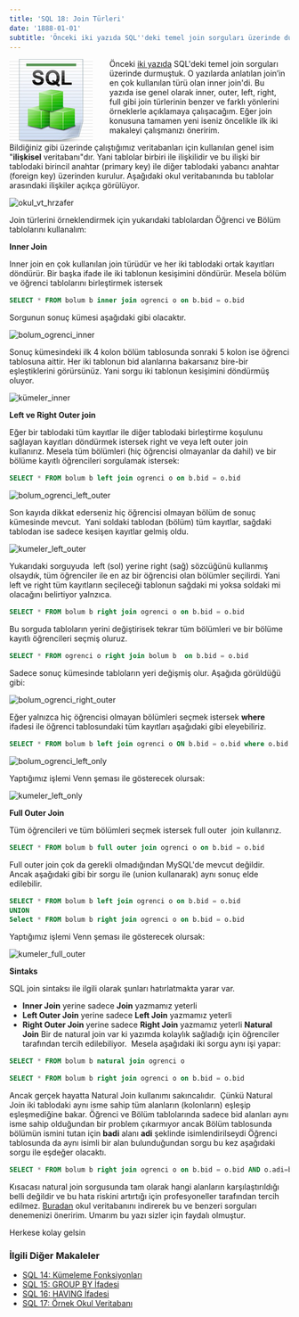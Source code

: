 ```yaml
---
title: 'SQL 18: Join Türleri'
date: '1888-01-01'
subtitle: 'Önceki iki yazıda SQL''deki temel join sorguları üzerinde durmuştuk. O yazılarda anlatılan join''in en çok kullanılan türü olan inner join''di.'
---
```


<img align="left" style="margin-right: 30px;margin-bottom: 0px;"  src="img/blog/Schema-SQL1.jpg">

Önceki [iki yazıda](http://www.hrzafer.com/sql-12-sorguda-birden-fazla-tablo-kullanma-join-1) SQL'deki temel join sorguları üzerinde durmuştuk. O yazılarda anlatılan join’in en çok kullanılan türü olan inner join'di. Bu yazıda ise genel olarak inner, outer, left, right, full gibi join türlerinin benzer ve farklı yönlerini örneklerle açıklamaya çalışacağım. Eğer join konusuna tamamen yeni iseniz öncelikle ilk iki makaleyi çalışmanızı öneririm. 

Bildiğiniz gibi üzerinde çalıştığımız veritabanları için kullanılan genel isim "**ilişkisel** veritabanı"dır. Yani tablolar birbiri ile ilişkilidir ve bu ilişki bir tablodaki birincil anahtar (primary key) ile diğer tablodaki yabancı anahtar (foreign key) üzerinden kurulur. Aşağıdaki okul veritabanında bu tablolar arasındaki ilişkiler açıkça görülüyor. 

![okul_vt_hrzafer](http://www.hrzafer.com/wp-content/uploads/2012/05/okul_vt_hrzafer.png) 

Join türlerini örneklendirmek için yukarıdaki tablolardan Öğrenci ve Bölüm tablolarını kullanalım: 

**Inner Join** 

Inner join en çok kullanılan join türüdür ve her iki tablodaki ortak kayıtları döndürür. Bir başka ifade ile iki tablonun kesişimini döndürür. Mesela bölüm ve öğrenci tablolarını birleştirmek istersek

 
```sql
SELECT * FROM bolum b inner join ogrenci o on b.bid = o.bid
```
Sorgunun sonuç kümesi aşağıdaki gibi olacaktır. 

![bolum_ogrenci_inner](http://www.hrzafer.com/wp-content/uploads/2013/01/bolum_ogrenci_inner.png) 

Sonuç kümesindeki ilk 4 kolon bölüm tablosunda sonraki 5 kolon ise öğrenci tablosuna aittir. Her iki tablonun bid alanlarına bakarsanız bire-bir eşleştiklerini görürsünüz. Yani sorgu iki tablonun kesişimini döndürmüş oluyor. 

![kümeler_inner](http://www.hrzafer.com/wp-content/uploads/2013/01/kümeler_inner.png)

**Left ve Right Outer join** 

Eğer bir tablodaki tüm kayıtlar ile diğer tablodaki birleştirme koşulunu sağlayan kayıtları döndürmek istersek right ve veya left outer join kullanırız. Mesela tüm bölümleri (hiç öğrencisi olmayanlar da dahil) ve bir bölüme kayıtlı öğrencileri sorgulamak istersek:

 
```sql
SELECT * FROM bolum b left join ogrenci o on b.bid = o.bid
```
![bolum_ogrenci_left_outer](http://www.hrzafer.com/wp-content/uploads/2013/01/bolum_ogrenci_left_outer.png) 

Son kayıda dikkat ederseniz hiç öğrencisi olmayan bölüm de sonuç kümesinde mevcut.  Yani soldaki tablodan (bölüm) tüm kayıtlar, sağdaki tablodan ise sadece kesişen kayıtlar gelmiş oldu. 

![kumeler_left_outer](http://www.hrzafer.com/wp-content/uploads/2013/01/kumeler_left_outer.png)

Yukarıdaki sorguyuda  left (sol) yerine right (sağ) sözcüğünü kullanmış olsaydık, tüm öğrenciler ile en az bir öğrencisi olan bölümler seçilirdi. Yani left ve right tüm kayıtların seçileceği tablonun sağdaki mi yoksa soldaki mi olacağını belirtiyor yalnzıca.

 
```sql
SELECT * FROM bolum b right join ogrenci o on b.bid = o.bid
```
Bu sorguda tabloların yerini değiştirisek tekrar tüm bölümleri ve bir bölüme kayıtlı öğrencileri seçmiş oluruz.

 
```sql
SELECT * FROM ogrenci o right join bolum b  on b.bid = o.bid
```
Sadece sonuç kümesinde tabloların yeri değişmiş olur. Aşağıda görüldüğü gibi: 

![bolum_ogrenci_right_outer](http://www.hrzafer.com/wp-content/uploads/2013/01/bolum_ogrenci_right_outer.png) 

Eğer yalnızca hiç öğrencisi olmayan bölümleri seçmek istersek **where** ifadesi ile öğrenci tablosundaki tüm kayıtları aşağıdaki gibi eleyebiliriz.

 
```sql
SELECT * FROM bolum b left join ogrenci o ON b.bid = o.bid where o.bid is null
```
![bolum_ogrenci_left_only](http://www.hrzafer.com/wp-content/uploads/2013/01/bolum_ogrenci_left_only.png) 

Yaptığımız işlemi Venn şeması ile gösterecek olursak: 

![kumeler_left_only](http://www.hrzafer.com/wp-content/uploads/2013/01/kumeler_left_only.png)

**Full Outer Join** 

Tüm öğrencileri ve tüm bölümleri seçmek istersek full outer  join kullanırız.

 
```sql
SELECT * FROM bolum b full outer join ogrenci o on b.bid = o.bid
```

Full outer join çok da gerekli olmadığından MySQL'de mevcut değildir. Ancak aşağıdaki gibi bir sorgu ile (union kullanarak) aynı sonuç elde edilebilir.

```sql
SELECT * FROM bolum b left join ogrenci o on b.bid = o.bid
UNION
Select * FROM bolum b right join ogrenci o on b.bid = o.bid
```

Yaptığımız işlemi Venn şeması ile gösterecek olursak: 

![kumeler_full_outer](http://www.hrzafer.com/wp-content/uploads/2013/01/kumeler_full_outer.png) 

**Sintaks**

SQL join sintaksı ile ilgili olarak şunları hatırlatmakta yarar var. 

- **Inner Join** yerine sadece **Join** yazmamız yeterli 
- **Left Outer Join** yerine sadece **Left Join** yazmamız yeterli 
- **Right Outer Join** yerine sadece **Right Join** yazmamız yeterli **Natural Join** Bir de natural join var ki yazımda kolaylık sağladığı için öğrenciler tarafından tercih edilebiliyor.  Mesela aşağıdaki iki sorgu aynı işi yapar:

```sql
SELECT * FROM bolum b natural join ogrenci o
```
```sql
SELECT * FROM bolum b right join ogrenci o on b.bid = o.bid
```
Ancak gerçek hayatta Natural Join kullanımı sakıncalıdır.  Çünkü Natural Join iki tablodaki aynı isme sahip tüm alanların (kolonların) eşleşip eşleşmediğine bakar. Öğrenci ve Bölüm tablolarında sadece bid alanları aynı isme sahip olduğundan bir problem çıkarmıyor ancak Bölüm tablosunda bölümün ismini tutan için **badi** alanı **adi** şeklinde isimlendirilseydi Öğrenci tablosunda da aynı isimli bir alan bulunduğundan sorgu bu kez aşağıdaki sorgu ile eşdeğer olacaktı.

```sql
SELECT * FROM bolum b right join ogrenci o on b.bid = o.bid AND o.adi=b.adi
```
Kısacası natural join sorgusunda tam olarak hangi alanların karşılaştırıldığı belli değildir ve bu hata riskini artırtığı için profesyoneller tarafından tercih edilmez. [Buradan](http://www.hrzafer.com/sql-17-ornek-okul-veritabani) okul veritabanını indirerek bu ve benzeri sorguları denemenizi öneririm. Umarım bu yazı sizler için faydalı olmuştur.

Herkese kolay gelsin

### İlgili Diğer Makaleler

- [SQL 14: Kümeleme Fonksiyonları](/sql-14-kumeleme-fonksiyonlari)
- [SQL 15: GROUP BY İfadesi](/sql-15-group-by-ifadesi)
- [SQL 16: HAVING İfadesi](/sql-16-having-ifadesi)
- [SQL 17: Örnek Okul Veritabanı](/sql-17-ornek-okul-veritabani)
